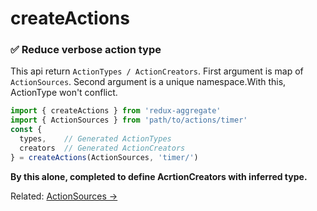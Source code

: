# createActions

### ✅ Reduce verbose action type

This api return `ActionTypes / ActionCreators`.
First argument is map of `ActionSources`.
Second argument is a unique namespace.With this, ActionType won't conflict.

```javascript
import { createActions } from 'redux-aggregate'
import { ActionSources } from 'path/to/actions/timer'
const {
  types,    // Generated ActionTypes
  creators  // Generated ActionCreators
} = createActions(ActionSources, 'timer/')
```

**By this alone, completed to define AcrtionCreators with inferred type.**

Related: [ActionSources ->](actionSources.md)
